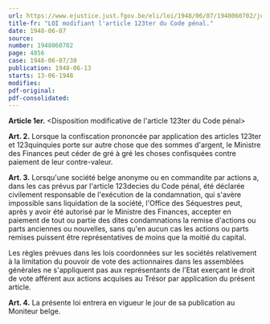 ```yaml
---
url: https://www.ejustice.just.fgov.be/eli/loi/1948/06/07/1948060702/justel
title-fr: "LOI modifiant l'article 123ter du Code pénal."
date: 1948-06-07
source:
number: 1948060702
page: 4856
case: 1948-06-07/30
publication: 1948-06-13
starts: 13-06-1948
modifies:
pdf-original:
pdf-consolidated:
---
```


**Article 1er.** <Disposition modificative de l'article 123ter du Code pénal>

**Art. 2.** Lorsque la confiscation prononcée par application des articles 123ter et 123quinquies porte sur autre chose que des sommes d'argent, le Ministre des Finances peut céder de gré à gré les choses confisquées contre paiement de leur contre-valeur.

**Art. 3.** Lorsqu'une société belge anonyme ou en commandite par actions a, dans les cas prévus par l'article 123decies du Code pénal, été déclarée civilement responsable de l'exécution de la condamnation, qui s'avère impossible sans liquidation de la société, l'Office des Séquestres peut, après y avoir été autorisé par le Ministre des Finances, accepter en paiement de tout ou partie des dites condamnations la remise d'actions ou parts anciennes ou nouvelles, sans qu'en aucun cas les actions ou parts remises puissent être représentatives de moins que la moitié du capital.

Les règles prévues dans les lois coordonnées sur les sociétés relativement à la limitation du pouvoir de vote des actionnaires dans les assemblées générales ne s'appliquent pas aux représentants de l'Etat exerçant le droit de vote afférent aux actions acquises au Trésor par application du présent article.

**Art. 4.** La présente loi entrera en vigueur le jour de sa publication au Moniteur belge.
